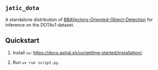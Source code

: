 ## `jatic_dota`

A standalone distribution of [BBAVectors-Oriented-Object-Detection](https://github.com/yijingru/BBAVectors-Oriented-Object-Detection/tree/11dad9aefab65f68f9330824980ee0c08bdb7234) for inference on the DOTAv1 dataset.

## Quickstart

1. Install `uv`: https://docs.astral.sh/uv/getting-started/installation/.

2. Run `uv run script.py`.